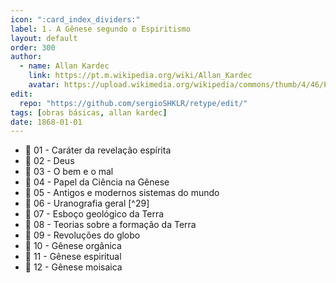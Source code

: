 ```yaml
---
icon: ":card_index_dividers:"
label: 1⠠ A Gênese segundo o Espiritismo
layout: default
order: 300
author:
  - name: Allan Kardec
    link: https://pt.m.wikipedia.org/wiki/Allan_Kardec
    avatar: https://upload.wikimedia.org/wikipedia/commons/thumb/4/46/Photo_Kardec.jpg/182px-Photo_Kardec.jpg
edit:
  repo: "https://github.com/sergioSHKLR/retype/edit/"
tags: [obras básicas, allan kardec]
date: 1868-01-01
---
```


- 📄 01 -  Caráter da revelação espírita
- 📄 02 -  Deus
- 📄 03 -  O bem e o mal
- 📄 04 -  Papel da Ciência na Gênese
- 📄 05 -  Antigos e modernos sistemas do mundo
- 📄 06 -  Uranografia geral [^29]
- 📄 07 -  Esboço geológico da Terra
- 📄 08 -  Teorias sobre a formação da Terra
- 📄 09 -  Revoluções do globo
- 📄 10 -  Gênese orgânica
- 📄 11 -  Gênese espiritual
- 📄 12 -  Gênese moisaica
